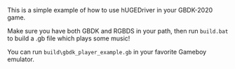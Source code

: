 This is a simple example of how to use hUGEDriver in your GBDK-2020 game.

Make sure you have both GBDK and RGBDS in your path, then run `build.bat` to build a .gb file which plays some music!

You can run `build\gbdk_player_example.gb` in your favorite Gameboy emulator.
